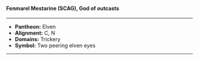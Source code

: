 #### Fenmarel Mestarine (SCAG), God of outcasts
___

- **Pantheon:** Elven
- **Alignment:** C, N
- **Domains:** Trickery
- **Symbol:** Two peering elven eyes
___
